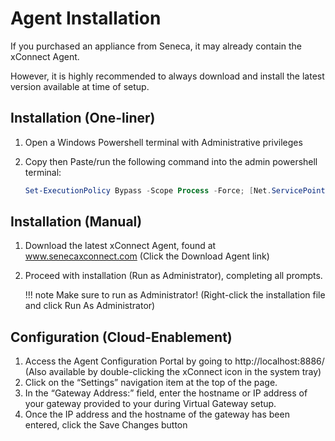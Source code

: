 # Agent Installation
If you purchased an appliance from Seneca, it may already contain the xConnect Agent.

However, it is highly recommended to always download and install the latest version available at time of setup.

## Installation (One-liner)
1. Open a Windows Powershell terminal with Administrative privileges
2. Copy then Paste/run the following command into the admin powershell terminal:

    ```powershell
    Set-ExecutionPolicy Bypass -Scope Process -Force; [Net.ServicePointManager]::SecurityProtocol = [Net.SecurityProtocolType]::Tls12; &([scriptblock]::Create((Invoke-WebRequest -useb 'https://download.senecaxconnect.com/files/Agent/xConnectInstall.ps1')))
    ```

## Installation (Manual)
1. Download the latest xConnect Agent, found at www.senecaxconnect.com (Click the Download Agent link)
2. Proceed with installation (Run as Administrator), completing all prompts.

    !!! note
        Make sure to run as Administrator! (Right-click the installation file and click Run As Administrator)
 

## Configuration (Cloud-Enablement)
1. Access the Agent Configuration Portal by going to
http://localhost:8886/ (Also available by double-clicking the xConnect icon in the system tray)
2. Click on the “Settings” navigation item at the top of the
page. 
3. In the “Gateway Address:” field, enter
the hostname or IP address of your gateway provided to your during Virtual Gateway setup.
4. Once the IP address and the hostname of the gateway
has been entered, click the Save Changes button